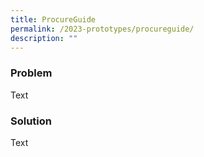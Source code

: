 ```yaml
---
title: ProcureGuide
permalink: /2023-prototypes/procureguide/
description: ""
---
```

### Problem
Text

### Solution
Text